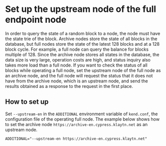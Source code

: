 # Set up the upstream node of the full endpoint node

In order to query the state of a random block to a node, the node must have the state trie of the block. Archive nodes store the state of all blocks in the database, but full nodes store the state of the latest 128 blocks and at a 128 block cycle. For example, a full node can query the balance for blocks multiple of 128.
Since the archive node stores all states in the database, the data size is very large, operation costs are high, and status inquiry also takes more load than a full node.
If you want to check the status of all blocks while operating a full node, set the upstream node of the full node as an archive node, and the full node will request the status that it does not have from the archive node, which is an upstream node, and send the results obtained as a response to the request in the first place.

## How to set up
Set `--upstream-en` in the `ADDITIONAL` environment variable of `kend.conf`, the configuration file of the operating full node. The example below shows how to set the archive node `https://archive-en.cypress.klaytn.net` as an upstream node.
```
ADDITIONAL="--upstream-en https://archive-en.cypress.klaytn.net"
```
